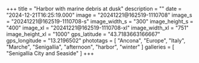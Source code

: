 +++
title = "Harbor with marine debris at dusk"
description = ""
date = "2024-12-21T16:25:19.000"
image = "20241221@162519-1110708"
image_s = "20241221@162519-1110708-s"
image_width_s = "300"
image_height_s = "400"
image_xl = "20241221@162519-1110708-xl"
image_width_xl = "751"
image_height_xl = "1000"
gps_latitude = "43.7183663166667"
gps_longitude = "13.2196502"
phototags = [ "Ancona", "Europe", "Italy", "Marche", "Senigallia", "afternoon", "harbor", "winter" ]
galleries = [ "Senigallia City and Seaside" ]
+++
